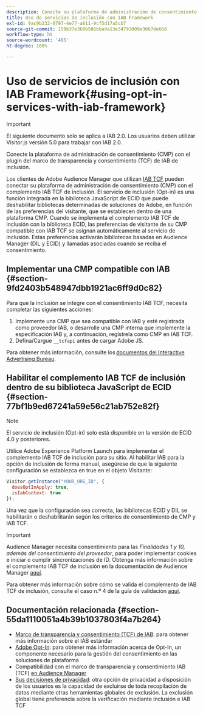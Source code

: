 ```yaml
---
description: Conecte su plataforma de administración de consentimiento (CMP) con el complemento de Audience Manager de inclusión para el marco de transparencia y consentimiento de IAB (TCF).
title: Uso de servicios de inclusión con IAB Framework
exl-id: 9ac9b232-0797-4e77-a611-9cf5d17a5cb7
source-git-commit: 159b37e360b586bbada13e34793009e3067de668
workflow-type: ht
source-wordcount: '465'
ht-degree: 100%

---
```


# Uso de servicios de inclusión con IAB Framework{#using-opt-in-services-with-iab-framework}

>[!IMPORTANT]
>
>El siguiente documento solo se aplica a IAB 2.0. Los usuarios deben utilizar Visitor.js versión 5.0 para trabajar con IAB 2.0.

Conecte la plataforma de administración de consentimiento (CMP) con el plugin del marco de transparencia y consentimiento (TCF) de IAB de inclusión.

Los clientes de Adobe Audience Manager que utilizan [IAB TCF](https://iabtechlab.com/standards/gdpr-transparency-and-consent-framework/) pueden conectar su plataforma de administración de consentimiento (CMP) con el complemento IAB TCF de inclusión. El servicio de inclusión (Opt-in) es una función integrada en la biblioteca JavaScript de ECID que puede deshabilitar bibliotecas determinadas de soluciones de Adobe, en función de las preferencias del visitante, que se establecen dentro de una plataforma CMP. Cuando se implementa el complemento IAB TCF de inclusión con la biblioteca ECID, las preferencias de visitante de su CMP compatible con IAB TCF se asignan automáticamente al servicio de inclusión. Estas preferencias activarán bibliotecas basadas en Audience Manager (DIL y ECID) y llamadas asociadas cuando se reciba el consentimiento.

## Implementar una CMP compatible con IAB {#section-9fd2403b548947dbb1921ac6ff9d0c82}

Para que la inclusión se integre con el consentimiento IAB TCF, necesita completar las siguientes acciones:

1. Implemente una CMP que sea compatible con IAB y esté registrada como proveedor IAB, o desarrolle una CMP interna que implemente la especificación IAB y, a continuación, regístrela como CMP en IAB TCF.
1. Defina/Cargue `__tcfapi` antes de cargar Adobe JS.

Para obtener más información, consulte los [documentos del Interactive Advertising Bureau](https://github.com/InteractiveAdvertisingBureau/GDPR-Transparency-and-Consent-Framework/blob/master/TCFv2/TCF-Implementation-Guidelines.md).

## Habilitar el complemento IAB TCF de inclusión dentro de su biblioteca JavaScript de ECID {#section-77bf1b9ed67241a59e56c21ab752e82f}

>[!NOTE]
>
>El servicio de inclusión (Opt-in) solo está disponible en la versión de ECID 4.0 y posteriores.

Utilice Adobe Experience Platform Launch para implementar el complemento IAB TCF de inclusión para su sitio. Al habilitar IAB para la opción de inclusión de forma manual, asegúrese de que la siguiente configuración se establezca en true en el objeto Visitante:

```javascript
Visitor.getInstance("YOUR_ORG_ID", {  
  doesOptInApply: true,
  isIabContext: true
});
```

Una vez que la configuración sea correcta, las bibliotecas ECID y DIL se habilitarán o deshabilitarán según los criterios de consentimiento de CMP y IAB TCF.

>[!IMPORTANT]
>
>Audience Manager necesita consentimiento para las *Finalidades 1 y 10, además del consentimiento del proveedor*, para poder implementar cookies e iniciar o cumplir sincronizaciones de ID. Obtenga más información sobre el complemento IAB TCF de inclusión en la documentación de Audience Manager [aquí](https://experienceleague.adobe.com/docs/audience-manager/user-guide/overview/data-privacy/consent-management/aam-iab-plugin.html?lang=es).

Para obtener más información sobre cómo se valida el complemento de IAB TCF de inclusión, consulte el caso n.º 4 de la guía de validación [aquí](../../implementation-guides/opt-in-service/testing-optin-and-iab-plugin.md#section-ca5c6f92fbdf4fd29b4acb6b644efbd0).

## Documentación relacionada {#section-55da1110051a4b39b1037803f4a7b264}

* [Marco de transparencia y consentimiento (TCF) de IAB](https://iabtechlab.com/standards/gdpr-transparency-and-consent-framework/): para obtener más información sobre el IAB estándar
* [Adobe Opt-In](../../implementation-guides/opt-in-service/optin-overview.md#concept-f9b5db0d27a245fbadd3e19162319360): para obtener más información acerca de Opt-In, un componente necesario para la gestión del consentimiento en las soluciones de plataforma
* Compatibilidad con el marco de transparencia y consentimiento IAB (TCF) [en Audience Manager](https://experienceleague.adobe.com/docs/audience-manager/user-guide/overview/data-privacy/consent-management/aam-iab-plugin.html?lang=es)
* [Sus decisiones de privacidad](https://www.adobe.com/es/privacy/opt-out.html#customeruse): otra opción de privacidad a disposición de los usuarios es la capacidad de excluirse de toda recopilación de datos mediante otras herramientas globales de exclusión. La exclusión global tiene preferencia sobre la verificación mediante inclusión e IAB TCF

